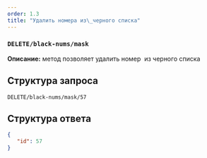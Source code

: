 ```yaml
---
order: 1.3
title: "Удалить номера из\_черного списка"
---
```


### `DELETE/black-nums/mask`

**Описание:** метод позволяет удалить номер  из черного списка

## Cтруктура запроса

`DELETE/black-nums/mask/57`

## **Структура ответа**

```json
{
   "id": 57
}
```